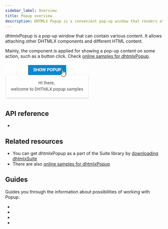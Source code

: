 ```yaml
---
sidebar_label: Overview
title: Popup overview
description: DHTMLX Popup is a convenient pop-up window that renders attached to it DHTMLX components or other content on a mouse click.
---          
```


dhtmlxPopup is a pop-up window that can contain various content. It allows attaching other DHTMLX components and different HTML content. 

Mainly, the component is applied for showing a pop-up content on some action, such as a button click. Check [online samples for dhtmlxPopup](https://docs.dhtmlx.com/suite/samples/popup/).

![](../assets/popup/popup_front.png)

## API reference

- [](popup/api/api_overview.md)

## Related resources

- You can get dhtmlxPopup as a part of the Suite library by [downloading dhtmlxSuite](https://dhtmlx.com/docs/products/dhtmlxSuite/download.shtml)          
- There are also [online samples for dhtmlxPopup](https://docs.dhtmlx.com/suite/samples/popup/) 

## Guides

Guides you through the information about possibilities of working with Popup.

- [](popup/initialization.md)
- [](popup/work_with_popup.md)                   
- [](popup/customization.md)
- [](popup/event_handling.md)

